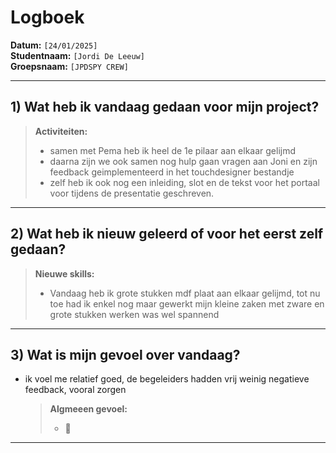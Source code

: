 # Logboek

**Datum:** `[24/01/2025]`  
**Studentnaam:** `[Jordi De Leeuw]`  
**Groepsnaam:** `[JPDSPY CREW]`

---

## 1) Wat heb ik vandaag gedaan voor mijn project?

> **Activiteiten:**
>
> - samen met Pema heb ik heel de 1e pilaar aan elkaar gelijmd
> - daarna zijn we ook samen nog hulp gaan vragen aan Joni en zijn feedback geimplementeerd in het touchdesigner bestandje
> - zelf heb ik ook nog een inleiding, slot en de tekst voor het portaal voor tijdens de presentatie geschreven.

---

## 2) Wat heb ik nieuw geleerd of voor het eerst zelf gedaan?

> **Nieuwe skills:**
>
> - Vandaag heb ik grote stukken mdf plaat aan elkaar gelijmd, tot nu toe had ik enkel nog maar gewerkt mijn kleine zaken met zware en grote stukken werken was wel spannend

---

## 3) Wat is mijn gevoel over vandaag?

- ik voel me relatief goed, de begeleiders hadden vrij weinig negatieve feedback, vooral zorgen
  > **Algmeeen gevoel:**
  >
  > - 🙂

---
